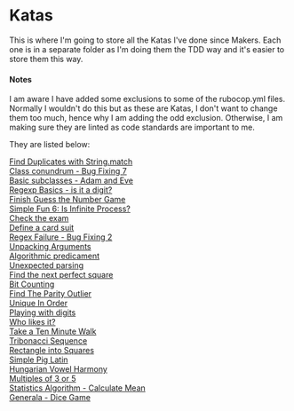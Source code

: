 # Katas

This is where I'm going to store all the Katas I've done since Makers. Each one is in a separate folder as I'm doing them the TDD way and it's easier to store them this way.

#### Notes

I am aware I have added some exclusions to some of the rubocop.yml files. Normally I wouldn't do this but as these are Katas, I don't want to change them too much, hence why I am adding the odd exclusion. Otherwise, I am making sure they are linted as code standards are important to me.

They are listed below:

[Find Duplicates with String.match](find_duplicates)<br>
[Class conundrum - Bug Fixing 7](class_conundrum)<br>
[Basic subclasses - Adam and Eve](basic_subclasses)<br>
[Regexp Basics - is it a digit?](regexp_basics)<br>
[Finish Guess the Number Game](guess_the_number)<br>
[Simple Fun 6: Is Infinite Process?](is_infinite_process)<br>
[Check the exam](check_the_exam)<br>
[Define a card suit](define_a_card_suit)<br>
[Regex Failure - Bug Fixing 2](regex_failure)<br>
[Unpacking Arguments](unpacking_arguments)<br>
[Algorithmic predicament](algorithmic_predicament)<br>
[Unexpected parsing](unexpected_parsing)<br>
[Find the next perfect square](find_next_perfect_square)<br>
[Bit Counting](bit_counting)<br>
[Find The Parity Outlier](find_the_parity_outlier)<br>
[Unique In Order](unique_in_order)<br>
[Playing with digits](playing_with_digits)<br>
[Who likes it?](who_likes_it)<br>
[Take a Ten Minute Walk](ten_minute_walk)<br>
[Tribonacci Sequence](tribonacci_sequence)<br>
[Rectangle into Squares](rectangle_into_squares)<br>
[Simple Pig Latin](simple_pig_latin)<br>
[Hungarian Vowel Harmony](hungarian_vowel_harmony)<br>
[Multiples of 3 or 5](multiples_3_or_5)<br>
[Statistics Algorithm - Calculate Mean](statistics_algorithm)<br>
[Generala - Dice Game](generala_dice_games)
